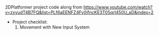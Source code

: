 2DPlatformer project code along from https://www.youtube.com/watch?v=zxyudT4B7FQ&list=PLf6aEENFZ4Fv0ifncKE3T05qrI450U_aD&index=2
- Project checklist:
  1) Movement with New Input System
